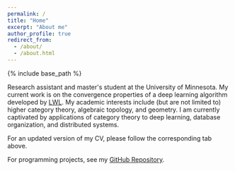 ```yaml
---
permalink: /
title: "Home"
excerpt: "About me"
author_profile: true
redirect_from: 
  - /about/
  - /about.html
---
```


{% include base_path %}

Research assistant and master's student at the University of Minnesota. My current work is on the convergence properties of a deep learning algorithm developed by [LWL](https://www.sciencedirect.com/science/article/pii/S0021999124004364?ref=pdf_download&fr=RR-2&rr=90208f984a7d511c). My academic interests include (but are not limited to) higher category theory, algebraic topology, and geometry. I am currently captivated by applications of category theory to deep learning, database organization, and distributed systems.

For an updated version of my CV, please follow the corresponding tab above.

For programming projects, see my [GitHub Repository](https://github.com/monte-mahlum).
